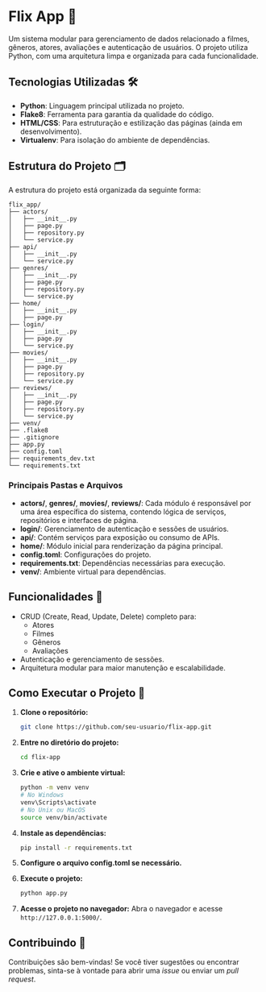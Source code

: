 # Flix App 🎥

Um sistema modular para gerenciamento de dados relacionado a filmes, gêneros, atores, avaliações e autenticação de usuários. O projeto utiliza Python, com uma arquitetura limpa e organizada para cada funcionalidade.

## Tecnologias Utilizadas 🛠️

- **Python**: Linguagem principal utilizada no projeto.
- **Flake8**: Ferramenta para garantia da qualidade do código.
- **HTML/CSS**: Para estruturação e estilização das páginas (ainda em desenvolvimento).
- **Virtualenv**: Para isolação do ambiente de dependências.

## Estrutura do Projeto 🗂️

A estrutura do projeto está organizada da seguinte forma:

```
flix_app/
├── actors/
│   ├── __init__.py
│   ├── page.py
│   ├── repository.py
│   └── service.py
├── api/
│   ├── __init__.py
│   └── service.py
├── genres/
│   ├── __init__.py
│   ├── page.py
│   ├── repository.py
│   └── service.py
├── home/
│   ├── __init__.py
│   ├── page.py
├── login/
│   ├── __init__.py
│   ├── page.py
│   └── service.py
├── movies/
│   ├── __init__.py
│   ├── page.py
│   ├── repository.py
│   └── service.py
├── reviews/
│   ├── __init__.py
│   ├── page.py
│   ├── repository.py
│   └── service.py
├── venv/
├── .flake8
├── .gitignore
├── app.py
├── config.toml
├── requirements_dev.txt
└── requirements.txt
```

### Principais Pastas e Arquivos

- **actors/**, **genres/**, **movies/**, **reviews/**: Cada módulo é responsável por uma área específica do sistema, contendo lógica de serviços, repositórios e interfaces de página.
- **login/**: Gerenciamento de autenticação e sessões de usuários.
- **api/**: Contém serviços para exposição ou consumo de APIs.
- **home/**: Módulo inicial para renderização da página principal.
- **config.toml**: Configurações do projeto.
- **requirements.txt**: Dependências necessárias para execução.
- **venv/**: Ambiente virtual para dependências.

## Funcionalidades 🚀

- CRUD (Create, Read, Update, Delete) completo para:
  - Atores
  - Filmes
  - Gêneros
  - Avaliações
- Autenticação e gerenciamento de sessões.
- Arquitetura modular para maior manutenção e escalabilidade.

## Como Executar o Projeto 🔧

1. **Clone o repositório:**
   ```bash
   git clone https://github.com/seu-usuario/flix-app.git
   ```
2. **Entre no diretório do projeto:**
   ```bash
   cd flix-app
   ```
3. **Crie e ative o ambiente virtual:**
   ```bash
   python -m venv venv
   # No Windows
   venv\Scripts\activate
   # No Unix ou MacOS
   source venv/bin/activate
   ```
4. **Instale as dependências:**
   ```bash
   pip install -r requirements.txt
   ```
5. **Configure o arquivo config.toml se necessário.**

6. **Execute o projeto:**
   ```bash
   python app.py
   ```
7. **Acesse o projeto no navegador:**
   Abra o navegador e acesse `http://127.0.0.1:5000/`.

## Contribuindo 🤝

Contribuições são bem-vindas! Se você tiver sugestões ou encontrar problemas, sinta-se à vontade para abrir uma *issue* ou enviar um *pull request*.

